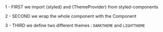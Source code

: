 <!-- ? THEME TOGGLE TUTORIAL -->
1 - FIRST we import {styled} and {ThemeProvider} from styled-components

2 - SECOND we wrap the whole component with the <ThemeProvider></ThemeProvider> Component 

3 - THIRD we define two different themes : `DARKTHEME` and `LIGHTTHEME`